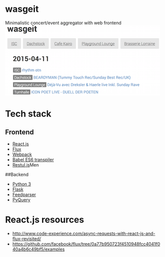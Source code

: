 # wasgeit
Minimalistic concert/event aggregator with web frontend
![screenshot](doc/screenshot.png)

# Tech stack
## Frontend
- [React.js](https://facebook.github.io/react/)
- [Flux](http://facebook.github.io/flux/)
- [Webpack](http://webpack.github.io/)
- [Babel ES6 transpiler](https://babeljs.io/)
- [Restul.js](https://github.com/marmelab/restful.js)Men

##Backend
- [Python 3](https://www.python.org/)
- [Flask](http://flask.pocoo.org/)
- [Feedparser](https://pythonhosted.org/feedparser/)
- [PyQuery](http://pythonhosted.org//pyquery/)

# React.js resources
- http://www.code-experience.com/async-requests-with-react-js-and-flux-revisited/
- https://github.com/facebook/flux/tree/0a77b950723f4510948fcc4041f040a4b6c49bf5/examples
